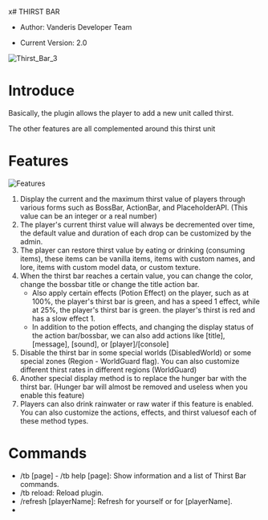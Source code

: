 x# THIRST BAR
- Author: Vanderis Developer Team

- Current Version: 2.0

![Thirst_Bar_3](https://github.com/Vanderis-Team/ThirstBar/assets/135495959/09962c6c-0845-4f55-bb13-78c458050c2e)
# Introduce
Basically, the plugin allows the player to add a new unit called thirst.

The other features are all complemented around this thirst unit

# Features
![Features](https://github.com/Vanderis-Team/ThirstBar/assets/135495959/d5cc823c-c751-4093-88d1-f4cab36ac135)
1. Display the current and the maximum thirst value of players through various forms such as BossBar, ActionBar, and PlaceholderAPI. (This value can be an integer or a real number)
2. The player's current thirst value will always be decremented over time, the default value and duration of each drop can be customized by the admin.
3. The player can restore thirst value by eating or drinking (consuming items), these items can be vanilla items, items with custom names, and lore, items with custom model data, or custom texture.
4. When the thirst bar reaches a certain value, you can change the color, change the bossbar title or change the title action bar. 
    - Also apply certain effects (Potion Effect) on the player, such as at 100%, the player's thirst bar is green, and has a speed 1 effect, while at 25%, the player's thirst bar is green. the player's thirst is red and has a slow effect 1. 
    - In addition to the potion effects, and changing the display status of the action bar/bossbar, we can also add actions like [title], [message], [sound], or [player]/[console]
5. Disable the thirst bar in some special worlds (DisabledWorld) or some special zones (Region - WorldGuard flag). You can also customize different thirst rates in different regions (WorldGuard)
6. Another special display method is to replace the hunger bar with the thirst bar. (Hunger bar will almost be removed and useless when you enable this feature)
7. Players can also drink rainwater or raw water if this feature is enabled. You can also customize the actions, effects, and thirst values ​​of each of these method types.

# Commands
- /tb [page] - /tb help [page]: Show information and a list of Thirst Bar commands.
- /tb reload: Reload plugin.
- /refresh [playerName]: Refresh for yourself or for [playerName].
- 
